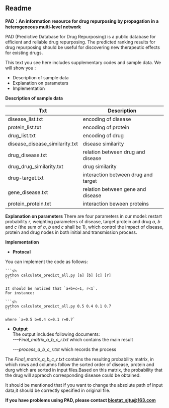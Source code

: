 ## Readme
**PAD：An information resource for drug repurposing by propagation in a heterogeneous multi-level network**

PAD (Predictive Database for Drug Repurposing) is a public database for efficient and reliable drug repurposing. The predicted ranking results for drug repurposing should be useful for discovering new therapeutic effects for existing drugs. 

This text you see here includes supplementary codes and sample data. We will show you :

  - Description of sample data
  - Explanation on parameters
  - Implementation

**Description of sample data**


| Txt | Description |
| ------ | ------ |
|disease_list.txt|encoding of disease|
|protein_list.txt|encoding of protein|
|drug_list.txt|encoding of drug|
|disease_disease_similarity.txt | disease similarity|
| drug_disease.txt  | relation between drug and disease|
|drug_drug_similarity.txt|drug similarity|
|drug-target.txt|interaction between drug and target|
|gene_disease.txt|relation between gene and disease|
|protein_protein.txt|interaction beween proteins|

**Explanation on parameters**
There are four parameters in our model: restart probability *r*, weighting parameters of disease, target protein and drug *a*, *b* and *c* (the sum of *a*, *b* and *c* shall be 1), which control the impact of disease, protein and drug nodes in both initial and transmission process.

**Implementation**

  - **Protocal**
  
   You can implement the code as follows:
   
    ```sh
    python calculate_predict_all.py [a] [b] [c] [r]
    ```
    
    It should be noticed that `a+b+c=1, r<1`.
    For instance:
    
    ```sh
    python calculate_predict_all.py 0.5 0.4 0.1 0.7
    ```
    
    where `a=0.5 b=0.4 c=0.1 r=0.7`
  - **Output**   
    The output includes following documents:  
    *---Final_matrix_a_b_c_r.txt* which contains the main result
    
    *---process_a_b_c_r.txt*   which records the process
    
   The *Final_matrix_a_b_c_r.txt* contains the resulting probability matrix, in which rows and columns follow the sorted order of disease, protein and durg which are sorted in input files.Based on this matrix, the probability that the drug will appraoch corresponding disease could be obtained.

It should be mentioned that if you want to change the absolute path of input data,it should be correctly specified in original file.

**If you have problems using PAD, please contact biostat_sjtu@163.com**
